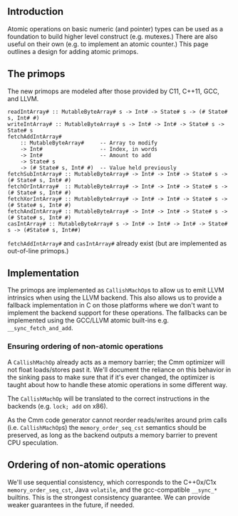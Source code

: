 ## Introduction



Atomic operations on basic numeric (and pointer) types can be used as a foundation to build higher level construct (e.g. mutexes.) There are also useful on their own (e.g. to implement an atomic counter.) This page outlines a design for adding atomic primops.


## The primops



The new primops are modeled after those provided by C11, C++11, GCC, and LLVM.


```
readIntArray# :: MutableByteArray# s -> Int# -> State# s -> (# State# s, Int# #)
writeIntArray# :: MutableByteArray# s -> Int# -> Int# -> State# s -> State# s
fetchAddIntArray#
    :: MutableByteArray#     -- Array to modify
    -> Int#                  -- Index, in words
    -> Int#                  -- Amount to add
    -> State# s
    -> (# State# s, Int# #)  -- Value held previously
fetchSubIntArray# :: MutableByteArray# -> Int# -> Int# -> State# s -> (# State# s, Int# #)
fetchOrIntArray#  :: MutableByteArray# -> Int# -> Int# -> State# s -> (# State# s, Int# #)
fetchXorIntArray# :: MutableByteArray# -> Int# -> Int# -> State# s -> (# State# s, Int# #)
fetchAndIntArray# :: MutableByteArray# -> Int# -> Int# -> State# s -> (# State# s, Int# #)
casIntArray# :: MutableByteArray# s -> Int# -> Int# -> Int# -> State# s -> (#State# s, Int##)
```


`fetchAddIntArray#` and `casIntArray#` already exist (but are implemented as out-of-line primops.)


## Implementation



The primops are implemented as `CallishMachOp`s to allow us to emit LLVM intrinsics when using the LLVM backend. This also allows us to provide a fallback implementation in C on those platforms where we don't want to implement the backend support for these operations. The fallbacks can be implemented using the GCC/LLVM atomic built-ins e.g. `__sync_fetch_and_add`.


### Ensuring ordering of non-atomic operations



A `CallishMachOp` already acts as a memory barrier; the Cmm optimizer will not float loads/stores past it. We'll document the reliance on this behavior in the sinking pass to make sure that if it's ever changed, the optimizer is taught about how to handle these atomic operations in some different way.



The `CallishMachOp` will be translated to the correct instructions in the backends (e.g. `lock; add` on x86).



As the Cmm code generator cannot reorder reads/writes around prim calls (i.e. `CallishMachOp`s) the `memory_order_seq_cst` semantics should be preserved, as long as the backend outputs a memory barrier to prevent CPU speculation.


## Ordering of non-atomic operations



We'll use sequential consistency, which corresponds to the C++0x/C1x `memory_order_seq_cst`, Java `volatile`, and the gcc-compatible `__sync_*` builtins. This is the strongest consistency guarantee. We can provide weaker guarantees in the future, if needed.


